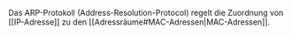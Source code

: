 Das ARP-Protokoll (Address-Resolution-Protocol) regelt die Zuordnung von [[IP-Adresse]] zu den [[Adressräume#MAC-Adressen|MAC-Adressen]].